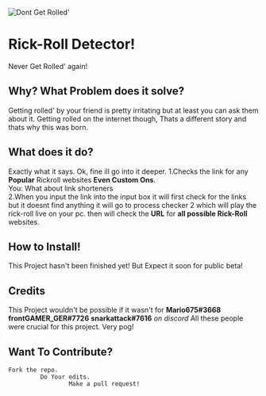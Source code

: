 ![Dont Get Rolled'](https://i.ytimg.com/vi/HWUNfZ8bvu4/maxresdefault.jpg)

# Rick-Roll Detector!

Never Get Rolled' again!

## Why? What Problem does it solve?

Getting rolled' by your friend is pretty irritating but at least you can ask them about it. Getting rolled on the internet though, Thats a different story and thats why this was born. 

## What does it do?
Exactly what it says. Ok, fine ill go into it deeper.
1.Checks the link for any **Popular** Rickroll websites **Even Custom Ons**.\
You: What about link shorteners \
2.When you input the link into the input box it will first check for the links but it doesnt find anything it will go to process checker 2 which will play the rick-roll live on your pc. then will check the **URL** for **all possible Rick-Roll** websites.





## How to Install!

This Project hasn't been finished yet! 
But Expect it soon for public beta!

## Credits

This Project wouldn't be possible if it wasn't for 
**Mario675#3668**
**frontGAMER_GER#7726**
**snarkattack#7616**
*on discord*
All these people were crucial for this project. 
Very pog!

## Want To Contribute?

    Fork the repo.
             Do Your edits.
                     Make a pull request!
